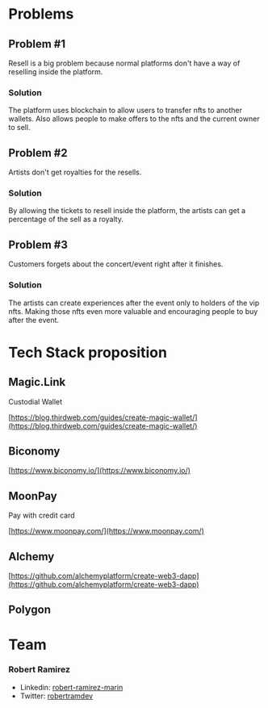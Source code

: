 # Problems

## Problem #1

Resell is a big problem because normal platforms don't have a way of reselling inside the platform. 

### Solution

The platform uses blockchain to allow users to transfer nfts to another wallets. Also allows people to make offers to the nfts and the current owner to sell. 

## Problem #2

Artists don't get royalties for the resells. 

### Solution

By allowing the tickets to resell inside the platform, the artists can get a percentage of the sell as a royalty. 

## Problem #3

Customers forgets about the concert/event right after it finishes. 

### Solution

The artists can create experiences after the event only to holders of the vip nfts. Making those nfts even more valuable and encouraging people to buy after the event.

# Tech Stack proposition

## Magic.Link

Custodial Wallet

[https://blog.thirdweb.com/guides/create-magic-wallet/](https://blog.thirdweb.com/guides/create-magic-wallet/)

## Biconomy

[https://www.biconomy.io/](https://www.biconomy.io/)

## MoonPay

Pay with credit card

[https://www.moonpay.com/](https://www.moonpay.com/)

## Alchemy

[https://github.com/alchemyplatform/create-web3-dapp](https://github.com/alchemyplatform/create-web3-dapp)

## Polygon


# Team

### Robert Ramirez

- Linkedin: [robert-ramirez-marin](https://www.linkedin.com/in/robert-ramirez-marin/)
- Twitter: [robertramdev](https://twitter.com/robertramdev)
